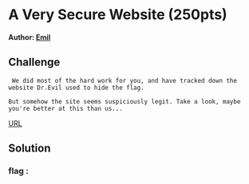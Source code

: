 # A Very Secure Website (250pts)
#### Author: [Emil](https://github.com/TheSkullCrushr)

## Challenge
`
We did most of the hard work for you, and have tracked down the website Dr.Evil used to hide the flag.`

`
But somehow the site seems suspiciously legit. Take a look, maybe you're better at this than us... `

[URL](https://15.206.70.213/)

## Solution

### flag :
